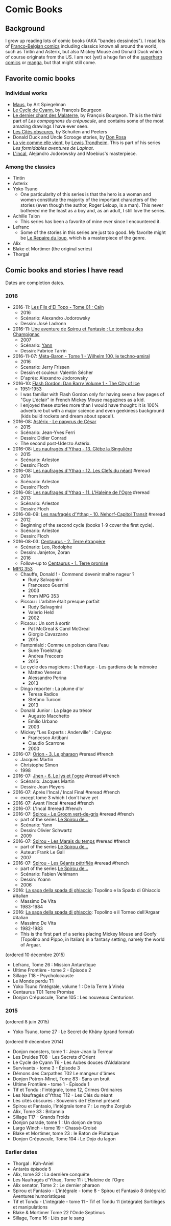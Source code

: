 # Comic Books

## Background

I grew up reading lots of comic books (AKA "bandes dessinées"). I read lots of [Franco-Belgian comics](https://en.wikipedia.org/wiki/Franco-Belgian_comics) including classics known all around the world, such as Tintin and Asterix, but also Mickey Mouse and Donald Duck which of course originate from the US. I am not (yet) a huge fan of the [superhero comics](https://en.wikipedia.org/wiki/Superhero_comics) or [manga](https://en.wikipedia.org/wiki/Manga), but that might still come.

## Favorite comic books

### Individual works

- [Maus](https://en.wikipedia.org/wiki/Maus), by Art Spiegelman
- [Le Cycle de Cyann](https://fr.wikipedia.org/wiki/Le_Cycle_de_Cyann), by François Bourgeon
- [Le dernier chant des Malaterre](http://www.bedetheque.com/BD-Compagnons-du-crepuscule-Tome-3-Le-dernier-chant-des-Malaterre-142.html), by François Bourgeon. This is the third part of *Les compagnons du crépuscule*, and contains some of the most amazing drawings I have ever seen.
- [Les Cités obscures](https://fr.wikipedia.org/wiki/Les_Cit%C3%A9s_obscures), by Schuiten and Peeters
- Donald Duck and Uncle Scrooge stories, by [Don Rosa](https://en.wikipedia.org/wiki/Don_Rosa)
- [La vie comme elle vient](https://en.wikipedia.org/wiki/La_vie_comme_elle_vient_(Lapinot)), by [Lewis Trondheim](https://en.wikipedia.org/wiki/Lewis_Trondheim). This is part of his series *Les formidables aventures de Lapinot*.
- [L'incal](https://fr.wikipedia.org/wiki/L%27Incal), Alejandro Jodorowsky and Moebius's masterpiece.

### Among the classics

- Tintin
- Asterix
- Yoko Tsuno
    - One particularity of this series is that the hero is a woman and women constitute the majority of the important characters of the stories (even though the author, Roger Leloup, is a man). This never bothered me the least as a boy and, as an adult, I still love the series.
- Achille Talon
    - This series has been a favorite of mine ever since I encountered it. 
- Lefranc
    - Some of the stories in this series are just too good. My favorite might be [Le Repaire du loup](https://fr.wikipedia.org/wiki/Le_Repaire_du_loup), which is a masterpiece of the genre.
- Alix
- Blake et Mortimer (the original series)
- Thorgal

## Comic books and stories I have read

Dates are completion dates.

### 2016

- 2016-11: [Les Fils d'El Topo - Tome 01 : Caïn](https://www.amazon.fr/Fils-dEl-Topo-01-Caïn/dp/2344004483/)
    - 2016
    - Scénario: Alexandro Jodorowsky
    - Dessin: José Ladronn
- 2016-11: [Une aventure de Spirou et Fantasio : Le tombeau des Champignac](https://www.amazon.fr/Une-aventure-Spirou-Fantasio-Champignac/dp/280013805X/)
    - 2007
    - Scénario: [Yann](https://fr.wikipedia.org/wiki/Yann_(auteur))
    - Dessin: Fabrice Tarrin
- 2016-11-07: [Méta-Baron - Tome 1 - Wilhelm 100, le techno-amiral](https://www.amazon.fr/M%C3%A9ta-Baron-Wilhelm-100-Techno-Amiral-Jerry-Frissen/dp/2731681276/)
    - 2016
    - Scenario: Jerry Frissen
    - Dessin et couleur: Valentin Sécher
    - D'après: Alexandro Jodorowsky
- 2016-10: [Flash Gordon: Dan Barry Volume 1 - The City of Ice](https://www.amazon.com/gp/product/1782766839/)
    - 1951-1953
    - I was familiar with Flash Gordon only for having seen a few pages of "Guy L'éclair" in French Mickey Mouse magazines as a kid.
    - I enjoyed these stories more than I would have thought: it is 100% adventure but with a major science and even geekiness  background (kids build rockets and dream about space!).
- 2016-08: [Astérix - Le papyrus de César](https://fr.wikipedia.org/wiki/Le_Papyrus_de_C%C3%A9sar)
    - 2015
    - Scénario: Jean-Yves Ferri
    - Dessin: Didier Conrad
    - The second post-Uderzo Astérix.
- 2016-08: [Les naufragés d'Ythaq - 13. Glèbe la Singulière](http://www.bedetheque.com/BD-Naufrages-d-Ythaq-Tome-13-Glebe-la-Singuliere-258181.html)
    - 2015
    - Scénario: Arleston
    - Dessin: Floch
- 2016-08: [Les naufragés d'Ythaq - 12. Les Clefs du néant](http://www.bedetheque.com/BD-Naufrages-d-Ythaq-Tome-12-Les-Clefs-du-neant-226732.html) #reread
    - 2014
    - Scénario: Arleston
    - Dessin: Floch 
- 2016-08: [Les naufragés d'Ythaq - 11. L'Haleine de l'Ogre](http://www.bedetheque.com/BD-Naufrages-d-Ythaq-Tome-11-L-Haleine-de-l-Ogre-197183.html) #reread
    - 2013
    - Scénario: Arleston
    - Dessin: Floch
- 2016-08-09: [Les naufragés d'Ythaq - 10. Nehorf-Capitol Transit](http://www.bedetheque.com/BD-Naufrages-d-Ythaq-Tome-10-Nehorf-Capitol-Transit-171913.html) #reread
    - 2012
    - Beginning of the second cycle (books 1-9 cover the first cycle).
    - Scénario: Arleston
    - Dessin: Floch
- 2016-08-03: [Centaurus - 2. Terre étrangère](http://www.bedetheque.com/BD-Centaurus-Tome-2-Terre-etrangere-273728.html)
    - Scénario: Leo, Rodolphe
    - Dessin: Janjetov, Zoran
    - 2016
    - Follow-up to [Centaurus - 1. Terre promise](http://www.bedetheque.com/BD-Centaurus-Tome-1-Terre-promise-237683.html)
- [MPG 353](http://fandemickeyetpicsou.fra.co/t780-mickey-parade-geant-353)
    - Chauffe, Donald ! - Commend devenir maître nageur ?
        - Rudy Salvagnini
        - Francesco Guerrini
        - 2003
        - from MPG 353
    - Picsou : L'arbitre était presque parfait
        - Rudy Salvagnini
        - Valerio Held
        - 2002
    - Picsou : Un sort à sortir
        - Pat McGreal & Carol McGreal
        - Giorgio Cavazzano
        - 2015
    - Fantomiald : Comme un poison dans l'eau
        - Sune Troelstrup
        - Andrea Freccero
        - 2015
    - Le cycle des magiciens : L'héritage - Les gardiens de la mémoire
        - Matteo Venerus
        - Alessandro Perina
        - 2013
    - Dingo reporter : La plume d'or
        - Teresa Radice
        - Stefano Turconi
        - 2013
    - Donald Junior : La plage au trésor
        - Augusto Macchetto
        - Emilio Urbano
        - 2003
    - Mickey "Les Experts : Anderville" : Calypso
        - Francesco Artibani
        - Claudio Scarrone
        - 2000
- 2016-07: [Orion - 3. Le pharaon](http://www.bedetheque.com/BD-Orion-J-Martin-Tome-3-Le-pharaon-3319.html) #reread #french
    - Jacques Martin
    -  Christophe Simon
    - 1998
- 2016-07: [Jhen - 6. Le lys et l'ogre](http://www.casterman.com/Bande-dessinee/Catalogue/jhen-les-albums-de-jhen/le-lys-et-logre) #reread #french
    - Scénario: Jacques Martin
    - Dessin: Jean Pleyers
- 2016-07: Après l'Incal / Incal Final #reread #french
    - except tome 3 which I don't have yet
- 2016-07: Avant l'Incal #reread #french
- 2016-07: L'Incal #reread #french
- 2016-07: [Spirou - Le Groom vert-de-gris](https://fr.wikipedia.org/wiki/Le_Groom_vert-de-gris) #reread #french
    - part of the series [Le Spirou de…](https://fr.wikipedia.org/wiki/Le_Spirou_de%E2%80%A6)
    - Scénario: Yann
    - Dessin: Olivier Schwartz
    - 2009
- 2016-07: [Spirou - Les Marais du temps](https://fr.wikipedia.org/wiki/Les_Marais_du_temps) #reread #french
    - part of the series [Le Spirou de…](https://fr.wikipedia.org/wiki/Le_Spirou_de%E2%80%A6)
    - Auteur: Frank Le Gall
    - 2007
- 2016-07: [Spirou - Les Géants pétrifiés](https://fr.wikipedia.org/wiki/Les_G%C3%A9ants_p%C3%A9trifi%C3%A9s) #reread #french
    - part of the series [Le Spirou de…](https://fr.wikipedia.org/wiki/Le_Spirou_de%E2%80%A6)
    - Scénario: Fabien Vehlmann
    - Dessin: Yoann
    - 2006
- 2016: [La saga della spada di ghiaccio](https://it.wikipedia.org/wiki/Saga_della_spada_di_ghiaccio): Topolino e la Spada di Ghiaccio #italian
    - Massimo De Vita
    - 1983-1984
- 2016: [La saga della spada di ghiaccio](https://it.wikipedia.org/wiki/Saga_della_spada_di_ghiaccio): Topolino e il Torneo dell'Argaar #italian
    - Massimo De Vita
    - 1982-1983
    - This is the first part of a series placing Mickey Mouse and Goofy (Topolino and Pippo, in Italian) in a fantasy setting, namely the world of Argaar.
    

(ordered 10 décembre 2015)
    
- Lefranc, Tome 26 : Mission Antarctique
- Ultime Frontière - tome 2 - Épisode 2
- Sillage T18 - Psycholocauste
- Le Monde perdu T1
- Yoko Tsuno l'intégrale, volume 1 : De la Terre à Vinéa
- Centaurus T01 Terre Promise
- Donjon Crépuscule, Tome 105 : Les nouveaux Centurions

### 2015

(ordered 8 juin 2015)

- Yoko Tsuno, tome 27 : Le Secret de Khâny (grand format)

(ordered 9 décembre 2014)

- Donjon monsters, tome 1 : Jean-Jean la Terreur
- Les Druides T08 - Les Secrets d'Orient
- Le Cycle de Cyann T6 - Les Aubes douces d'Aldalarann
- Survivants - tome 3 - Épisode 3
- Démons des Carpathes T02 Le mangeur d'âmes
- Donjon Potron-Minet, Tome 83 : Sans un bruit
- Ultime Frontière - tome 1 - Épisode 1
- Tif et Tondu : l'intégrale, tome 12, Crimes Ordinaires
- Les Naufragés d'Ythaq T12 - Les Clés du néant
- Les cités obscures : Souvenirs de l'Eternel présent
- Spirou et Fantasio, l'intégrale tome 7 : Le mythe Zorglub
- Alix, Tome 33 : Britannia
- Sillage T17 - Grands Froids
- Donjon parade, tome 1 : Un donjon de trop
- Largo Winch - tome 19 - Chassé-Croisé
- Blake et Mortimer, tome 23 : le Baton de Plutarque
- Donjon Crépuscule, Tome 104 : Le Dojo du lagon

### Earlier dates

- Thorgal : Kah-Aniel
- Antarès épisode 5
- Alix, tome 32 : La dernière conquête
- Les Naufragés d'Ythaq, Tome 11 : L'Haleine de l'Ogre
- Alix senator, Tome 2 : Le dernier pharaon
- Spirou et Fantasio - L'intégrale - tome 8 - Spirou et Fantasio 8 (intégrale) Aventures humoristiques
- Tif et Tondu - L'intégrale - tome 11 - Tif et Tondu 11 (intégrale) Sortilèges et manipulations
- Blake & Mortimer Tome 22 l'Onde Septimus
- Sillage, Tome 16 : Liés par le sang
